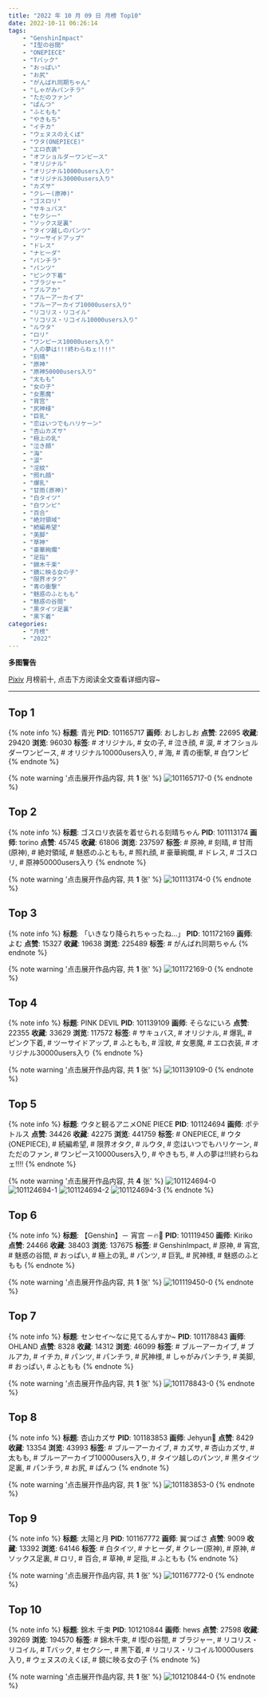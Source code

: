 ```yaml
---
title: "2022 年 10 月 09 日 月榜 Top10"
date: 2022-10-11 06:26:14
tags:
    - "GenshinImpact"
    - "I型の谷間"
    - "ONEPIECE"
    - "Tバック"
    - "おっぱい"
    - "お尻"
    - "がんばれ同期ちゃん"
    - "しゃがみパンチラ"
    - "ただのファン"
    - "ぱんつ"
    - "ふともも"
    - "やきもち"
    - "イチカ"
    - "ウェヌスのえくぼ"
    - "ウタ(ONEPIECE)"
    - "エロ衣装"
    - "オフショルダーワンピース"
    - "オリジナル"
    - "オリジナル10000users入り"
    - "オリジナル30000users入り"
    - "カズサ"
    - "クレー(原神)"
    - "ゴスロリ"
    - "サキュバス"
    - "セクシー"
    - "ソックス足裏"
    - "タイツ越しのパンツ"
    - "ツーサイドアップ"
    - "ドレス"
    - "ナヒーダ"
    - "パンチラ"
    - "パンツ"
    - "ピンク下着"
    - "ブラジャー"
    - "ブルアカ"
    - "ブルーアーカイブ"
    - "ブルーアーカイブ10000users入り"
    - "リコリス・リコイル"
    - "リコリス・リコイル10000users入り"
    - "ルウタ"
    - "ロリ"
    - "ワンピース10000users入り"
    - "人の夢は!!!終わらねェ!!!!"
    - "刻晴"
    - "原神"
    - "原神50000users入り"
    - "太もも"
    - "女の子"
    - "女悪魔"
    - "宵宫"
    - "尻神様"
    - "巨乳"
    - "恋はいつでもハリケーン"
    - "杏山カズサ"
    - "極上の乳"
    - "泣き顔"
    - "海"
    - "涙"
    - "淫紋"
    - "照れ顔"
    - "爆乳"
    - "甘雨(原神)"
    - "白タイツ"
    - "白ワンピ"
    - "百合"
    - "絶対領域"
    - "続編希望"
    - "美脚"
    - "草神"
    - "豪華絢爛"
    - "足指"
    - "錦木千束"
    - "鏡に映る女の子"
    - "限界オタク"
    - "青の衝撃"
    - "魅惑のふともも"
    - "魅惑の谷間"
    - "黒タイツ足裏"
    - "黒下着"
categories:
    - "月榜"
    - "2022"
---
```


<i class="fa fa-triangle-exclamation"></i>**多图警告**<i class="fa fa-triangle-exclamation"></i>

[Pixiv](https://www.pixiv.net/) 月榜前十, 点击下方阅读全文查看详细内容~

<!-- more -->

---

## Top 1

{% note info %}
**标题**: 青光
**PID**: 101165717 **画师**: おしおしお
**点赞**: 22695 **收藏**: 29420 **浏览**: 96030
**标签**: # オリジナル, # 女の子, # 泣き顔, # 涙, # オフショルダーワンピース, # オリジナル10000users入り, # 海, # 青の衝撃, # 白ワンピ
{% endnote %}

{% note warning '点击展开作品内容, 共 **1** 张' %}
![101165717-0](https://i.pixiv.re/img-original/img/2022/09/12/00/00/12/101165717_p0.png)
{% endnote %}

## Top 2

{% note info %}
**标题**: ゴスロリ衣装を着せられる刻晴ちゃん
**PID**: 101113174 **画师**: torino
**点赞**: 45745 **收藏**: 61806 **浏览**: 237597
**标签**: # 原神, # 刻晴, # 甘雨(原神), # 絶対領域, # 魅惑のふともも, # 照れ顔, # 豪華絢爛, # ドレス, # ゴスロリ, # 原神50000users入り
{% endnote %}

{% note warning '点击展开作品内容, 共 **1** 张' %}
![101113174-0](https://i.pixiv.re/img-original/img/2022/09/10/00/00/07/101113174_p0.jpg)
{% endnote %}

## Top 3

{% note info %}
**标题**: 「いきなり降られちゃったね…」
**PID**: 101172169 **画师**: よむ
**点赞**: 15327 **收藏**: 19638 **浏览**: 225489
**标签**: # がんばれ同期ちゃん
{% endnote %}

{% note warning '点击展开作品内容, 共 **1** 张' %}
![101172169-0](https://i.pixiv.re/img-original/img/2022/09/12/08/08/22/101172169_p0.png)
{% endnote %}

## Top 4

{% note info %}
**标题**: PINK DEVIL
**PID**: 101139109 **画师**: そらなにいろ
**点赞**: 22355 **收藏**: 33629 **浏览**: 117572
**标签**: # サキュバス, # オリジナル, # 爆乳, # ピンク下着, # ツーサイドアップ, # ふともも, # 淫紋, # 女悪魔, # エロ衣装, # オリジナル30000users入り
{% endnote %}

{% note warning '点击展开作品内容, 共 **1** 张' %}
![101139109-0](https://i.pixiv.re/img-original/img/2022/09/11/00/35/14/101139109_p0.png)
{% endnote %}

## Top 5

{% note info %}
**标题**: ウタと観るアニメONE PIECE
**PID**: 101124694 **画师**: ポテトルス
**点赞**: 34426 **收藏**: 42275 **浏览**: 441759
**标签**: # ONEPIECE, # ウタ(ONEPIECE), # 続編希望, # 限界オタク, # ルウタ, # 恋はいつでもハリケーン, # ただのファン, # ワンピース10000users入り, # やきもち, # 人の夢は!!!終わらねェ!!!!
{% endnote %}

{% note warning '点击展开作品内容, 共 **4** 张' %}
![101124694-0](https://i.pixiv.re/img-original/img/2022/09/10/14/17/08/101124694_p0.jpg)
![101124694-1](https://i.pixiv.re/img-original/img/2022/09/10/14/17/08/101124694_p1.jpg)
![101124694-2](https://i.pixiv.re/img-original/img/2022/09/10/14/17/08/101124694_p2.jpg)
![101124694-3](https://i.pixiv.re/img-original/img/2022/09/10/14/17/08/101124694_p3.jpg)
{% endnote %}

## Top 6

{% note info %}
**标题**: 【Genshin】－ 宵宫 －🔥🏹
**PID**: 101119450 **画师**: Kiriko
**点赞**: 24466 **收藏**: 38403 **浏览**: 137675
**标签**: # GenshinImpact, # 原神, # 宵宫, # 魅惑の谷間, # おっぱい, # 極上の乳, # パンツ, # 巨乳, # 尻神様, # 魅惑のふともも
{% endnote %}

{% note warning '点击展开作品内容, 共 **1** 张' %}
![101119450-0](https://i.pixiv.re/img-original/img/2022/09/10/08/00/01/101119450_p0.png)
{% endnote %}

## Top 7

{% note info %}
**标题**: センセイ～なに見てるんすか~
**PID**: 101178843 **画师**: OHLAND
**点赞**: 8328 **收藏**: 14312 **浏览**: 46099
**标签**: # ブルーアーカイブ, # ブルアカ, # イチカ, # パンツ, # パンチラ, # 尻神様, # しゃがみパンチラ, # 美脚, # おっぱい, # ふともも
{% endnote %}

{% note warning '点击展开作品内容, 共 **1** 张' %}
![101178843-0](https://i.pixiv.re/img-original/img/2022/09/12/17/32/23/101178843_p0.jpg)
{% endnote %}

## Top 8

{% note info %}
**标题**: 杏山カズサ
**PID**: 101183853 **画师**: Jehyun🥰
**点赞**: 8429 **收藏**: 13354 **浏览**: 43993
**标签**: # ブルーアーカイブ, # カズサ, # 杏山カズサ, # 太もも, # ブルーアーカイブ10000users入り, # タイツ越しのパンツ, # 黒タイツ足裏, # パンチラ, # お尻, # ぱんつ
{% endnote %}

{% note warning '点击展开作品内容, 共 **1** 张' %}
![101183853-0](https://i.pixiv.re/img-original/img/2022/09/12/21/19/41/101183853_p0.png)
{% endnote %}

## Top 9

{% note info %}
**标题**: 太陽と月
**PID**: 101167772 **画师**: 翼つばさ
**点赞**: 9009 **收藏**: 13392 **浏览**: 64146
**标签**: # 白タイツ, # ナヒーダ, # クレー(原神), # 原神, # ソックス足裏, # ロリ, # 百合, # 草神, # 足指, # ふともも
{% endnote %}

{% note warning '点击展开作品内容, 共 **1** 张' %}
![101167772-0](https://i.pixiv.re/img-original/img/2022/09/14/02/38/53/101167772_p0.jpg)
{% endnote %}

## Top 10

{% note info %}
**标题**: 錦木 千束
**PID**: 101210844 **画师**: hews
**点赞**: 27598 **收藏**: 39269 **浏览**: 194570
**标签**: # 錦木千束, # I型の谷間, # ブラジャー, # リコリス・リコイル, # Tバック, # セクシー, # 黒下着, # リコリス・リコイル10000users入り, # ウェヌスのえくぼ, # 鏡に映る女の子
{% endnote %}

{% note warning '点击展开作品内容, 共 **1** 张' %}
![101210844-0](https://i.pixiv.re/img-original/img/2022/09/14/00/37/33/101210844_p0.png)
{% endnote %}
